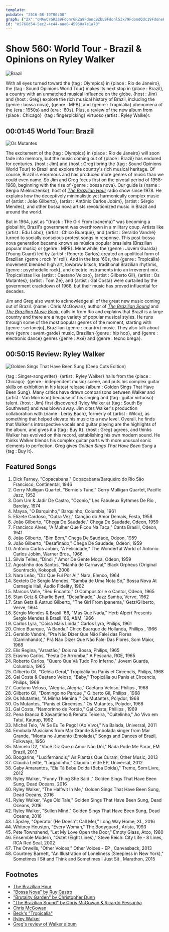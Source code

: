 ```yaml
---
template: 
pubdate: "2016-08-19T00:00"
graph: {"2X":"oMAwCrGRZa9FdonrGRZa9FdoncBZbL9Fdonl53k79FdondQdc19FdoneKSm59FdonjkKka9FdonlVK2K9FdonBJ7Wr9FdontDQIW9FdonGJ8mO9FdonBMEXh6dORV9Fdon9Fdonv0G5K9FdonSv8v49FdonadOfb9Fdondw4Lc9FdonomSdq9FdonyGeoq4Fr2s9Fdon3TmBd9Fdon9FdonJRq5s7bHmu9Fdon8sCr89Fdon9FdonR1NTFgHf7TyGeoqadOfbyGeoqdw4LcyGeoqomSdqyGeoqdw4LcgHf7TgHf7TomSdqBMEXhSv8v46dORVSv8v4Sv8v4v0G5KGJ8mOtDQIWBJ7WrlVK2KBJ7WreKSm5BJ7WrdQdc1BJ7Wrl53k7BJ7WrcBZbLBJ7WrBJAvG7q8hCJRq5sB9nAOR1NTF8sCr8B9nAO","2BR":"BHgC1uXrustwo7BuXrusRjJoNuXrusMOJ5zdwlYf0nmj2RjJoN97qipRjJoN97qipX6cfd0nmj2ffLOO97qipBHm1G"}
id: "e5768d54-5ec2-4c44-aae6-45960a7e1a70"
---
```






# Show 560: World Tour - Brazil & Opinions on Ryley Walker

![Brazil](https://static.soundopinions.org/images/2016/brazil_web.jpg)

With all eyes turned toward the {tag : Olympics} in {place : Rio de Janeiro}, the {tag : Sound Opinions World Tour} makes its next stop in {place : Brazil}, a country with an unmatched musical influence on the globe. {host : Jim} and {host : Greg} explore the rich musical history of Brazil, including the {genre : bossa nova}, {genre : MPB}, and {genre : Tropicália} phenomena of the {era : 1950s} and {era : '60s}. Plus, a review of the new album from {place : Chicago}  {tag : fingerpicking} virtuoso {artist : Ryley Walke}r.



## 00:01:45 World Tour: Brazil

![Os Mutantes](https://static.soundopinions.org/assets/560/2X0.jpg)

The excitement of the {tag : Olympics} in {place : Rio de Janeiro} will soon fade into memory, but the music coming out of {place : Brazil} has endured for centuries. {host : Jim} and {host : Greg} bring the {tag : Sound Opinions World Tour} to Brazil and explore the country's rich musical heritage. Of course, Brazil is enormous and has produced more genres of music than we could even name. So Jim and Greg focus first on the pivotal period of 1958-1968, beginning with the rise of {genre : bossa nova}. Our guide is {name : Sérgio Mielniczenko}, host of *[The Brazilian Hour](http://www.brazilianhour.org/)* radio show since 1978. He explains how the deceptively minimalistic yet harmonically complex music of {artist : João Gilberto}, {artist : Antônio Carlos Jobim}, {artist : Sérgio Mendes}, and other bossa nova artists revolutionized music in Brazil and around the world.

But in 1964, just as "{track : The Girl From Ipanema}" was becoming a global hit, Brazil's government was overthrown in a military coup. Artists like {artist : Edu Lobo}, {artist : Chico Buarque}, and {artist : Geraldo Vandré} turned to socially conscious protest songs in response. This post-bossa nova generation became known as música popular brasileira (Brazilian popular music) or {genre : MPB}. Meanwhile, the {genre : Jovem Guarda} (Young Guard) led by {artist : Roberto Carlos} created an apolitical form of Brazilian {genre : rock 'n' roll}. And in the late '60s, the {genre : Tropicália} movement blended high art, lowbrow kitsch, traditional Brazilian rhythms, {genre : psychedelic rock}, and electric instruments into an irreverent mix. Tropicalistas like {artist : Caetano Veloso}, {artist : Gilberto Gil}, {artist : Os Mutantes}, {artist : Tom Zé}, and {artist : Gal Costa} were curtailed by the government crackdown of 1968, but their music has proved influential for decades.

Jim and Greg also want to acknowledge all of the great new music coming out of Brazil. {name : Chris McGowan}, author of *[The Brazilian Sound](https://www.amazon.com/Brazilian-Sound-Samba-Popular-Brazil/dp/1592139299)* and *[The Brazilian Music Book](https://www.amazon.com/Brazilian-Music-Book-Songwriters-Musicians-ebook/dp/B009KBTJAC)*, calls in from Rio and explains that Brazil is a large country and there are a huge variety of popular musical styles. He runs through some of the most popular genres of the moment, starting with {genre : sertanejo}, Brazilian {genre : country} music. They also talk about new {genre : avant-garde} music, Brazilian {genre : hip hop}, and {genre : electronic dance} genres {genre : Axé} and {genre : tecno brega}.



## 00:50:15 Review: Ryley Walker

![Golden Sings That Have Been Sung (Deep Cuts Edition)](https://static.soundopinions.org/assets/560/2BR0.jpg)

{tag : Singer-songwriter}  {artist : Ryley Walker} hails from the {place : Chicago}  {genre : independent music} scene, and puts his complex guitar skills on exhibition in his latest release {album : Golden Sings That Have Been Sung}. Many critics have drawn comparisons between Walker and {artist : Van Morrison} because of his singing and {tag : guitar virtuoso} talent. {host : Jim} first discovered Ryley Walker at {tag : South By Southwest} and was blown away. Jim cites Walker's production collaboration with {name : Leroy Bach}, formerly of {artist : Wilco}, as something that helped elevate his music to a new level. Overall, he finds that Walker's introspective vocals and guitar playing are the highlights of the album, and gives it a {tag : Buy It}. {host : Greg} agrees, and thinks Walker has evolved on this record, establishing his own modern sound. He thinks Walker blends his complex guitar parts with more unusual sonic elements to perfection. Greg gives *Golden Sings That Have Been Sung* a {tag : Buy It}.



## Featured Songs

1. Dick Farney, "Copacabana," Copacabana/Barqueiro do Rio São Francisco, Continental, 1946
2. Gerry Mulligan Quartet, "Bernie's Tune," Gerry Mulligan Quartet, Pacific Jazz, 1952
3. Dom Um & Jadir De Castro, "Ozonio," Les Fabuleux Rythmes De Rio , Barclay, 1974
4. Maysa, "O Barquinho," Barquinho, Columbia, 1961
5. Elizete Cardoso, "Outra Vez," Canção do Amor Demais, Festa, 1958
6. João Gilberto, "Chega De Saudade," Chega De Saudade, Odeon, 1959
7. Francisco Alves, "A Mulher Que Ficou Na Taça," Canta Brasil!, Odeon, 1941
8. João Gilberto, "Bim Bom," Chega De Saudade, Odeon, 1959
9. João Gilberto, "Desafinado," Chega De Saudade, Odeon, 1959
10. Antônio Carlos Jobim, "A Felicidade," The Wonderful World of Antonio Carlos Jobim, Warner Bros., 1966
11. Silvia Telles, "Dindi ," Amor De Gente Moça, Odeon, 1959
12. Agostinho dos Santos, "Manhã de Carnaval," Black Orpheus (Original Sountrack), Kokopeli, 2008
13. Nara Leão, "Diz Que Fui Por Ai," Nara, Elenco, 1964
14. Sexteto De Sergio Mendes, "Samba de Uma Nota Só," Bossa Nova At Carnegie Hall, Audio Fidelity, 1962
15. Marcos Valle, "Seu Encanto," O Compositor e o Cantor, Odeon, 1965
16. Stan Getz & Charlie Byrd, "Desafinado," Jazz Samba, Verve, 1962
17. Stan Getz & Astrud Gilberto, "The Girl From Ipanema," Getz/Gilberto, Verve, 1964
18. Sérgio Mendes & Brasil '66, "Mas Que Nada," Herb Alpert Presents Sergio Mendes & Brasil '66, A&M, 1966
19. Carlos Lyra, "Coisa Mais Linda," Carlos Lyra, Philips, 1961
20. Chico Buarque, "A Banda," Chico Buarque de Hollanda, Phillips , 1966
21. Geraldo Vandré, "Pra Não Dizer Que Não Falei das Flores (Caminhando)," Prá Não Dizer Que Não Falei Das Flores, Som Maior, 1968
22. Elis Regina, "Arrastão," Dois na Bossa, Philips, 1965
23. Erasmo Carlos, "Festa De Arromba," A Pescaria, RGE, 1965
24. Roberto Carlos, "Quero Que Vá Tudo Pro Inferno," Jovem Guarda, Columbia, 1965
25. Gilberto Gil, "Geléia Geral," Tropicália ou Panis et Circencis, Philips, 1968
26. Gal Costa & Caetano Veloso, "Baby," Tropicália ou Panis et Circencis, Philips, 1968
27. Caetano Veloso, "Alegria, Alegria," Caetano Veloso, Philips , 1968
28. Gilberto Gil, "Domingo no Parque ," Gilberto Gil, Philips , 1968
29. Os Mutantes, "A Minha Menina ," Os Mutantes, Polydor, 1968
30. Os Mutantes, "Panis et Circenses," Os Mutantes, Polydor, 1968
31. Gal Costa, "Namorinho de Portão," Gal Costa, Phillips , 1969
32. Pena Branca & Xavantinho & Renato Teixeira, "Cuitelinho," Ao Vivo em Tatuí, Kaurup, 1992
33. Michel Telo, "Ai Se Eu Te Pego! (Ao Vivo)," Na Balada, Universal, 2011
34. Emobala Musicians from Mar Grande & Embolada singer from Mar Grande, "Monta no Jumento (Emolada)," Songs and Dances of Brazil, Folkways, 1956
35. Marcelo D2, "Você Diz Que o Amor Não Dói," Nada Pode Me Parar, EM Brazil, 2013
36. Boogarins, "Lucifernandis," As Plantas Que Curam, Other Music, 2013
37. Claudia Leitte, "Largadinho," Claudio Leitte EP, Universal, 2012
38. Gaby Amarantos, "Ela Tá Beba Doida (Beba Doida)," Treme, Som Livre, 2012
39. Ryley Walker, "Funny Thing She Said ," Golden Sings That Have Been Sung, Dead Oceans, 2016
40. Ryley Walker, "The Halfwit In Me," Golden Sings That Have Been Sung, Dead Oceans, 2016
41. Ryley Walker, "Age Old Tale," Golden Sings That Have Been Sung, Dead Oceans, 2016
42. Ryley Walker, "Sullen Mind," Golden Sings That Have Been Sung, Dead Oceans, 2016
43. Låpsley, "Operator (He Doesn't Call Me)," Long Way Home, XL, 2016
44. Whitney Houston, "Every Woman," The Bodyguard , Arista, 1993
45. Pete Townshend, "Let My Love Open the Door," Empty Glass, Atco, 1980
46. Ensemble Modern, "Octet (Eight Lines)," Steve Reich: City Life - 8 Lines, RCA Red Seal, 2002
47. The Orwells, "Other Voices," Other Voices - EP , Canvasback, 2013
48. Courtney Barnett, "An Illustration of Loneliness (Sleepless in New York)," Sometimes I Sit and Think and Sometimes I Just Sit , Marathon, 2015



## Footnotes

- [The Brazilian Hour](http://www.brazilianhour.org/)
- ["Bossa Nova" by Ruy Castro](http://www.chicagoreviewpress.com/bossa-nova-products-9781556524943.php)
- ["Brutality Garden" by Christopher Dunn](http://www.uncpress.unc.edu/browse/book_detail?title_id=758)
- ["The Brazilian Sound" by Chris McGowan & Ricardo Pessanha](http://www.temple.edu/tempress/titles/1318a_reg.html)
- [Chris McGowan](http://thebraziliansound.blogspot.com/)
- [Beck's "Tropicalia"](/show/27/#brazil)
- [Ryley Walker](http://ryleywalker.com/)
- [Greg's review of Walker album](http://www.chicagotribune.com/entertainment/music/kot/sc-ryley-walker-golden-sings-album-review-20160812-column.html)